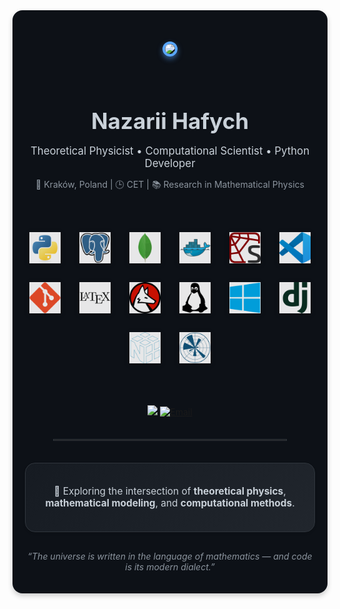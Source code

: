 <div align="center" style="max-width: 800px; margin: 0 auto; padding: 20px; background-color: #0D1117; border-radius: 16px; box-shadow: 0 4px 8px rgba(0, 0, 0, 0.2);">
  <!-- Animated circular avatar with shadow -->
  <img src="https://media0.giphy.com/media/v1.Y2lkPTc5MGI3NjExZ2V4bmNyZnVlc2o3bjQ0cXFnbjRzOTF2YjFkYXZ2dmRpOWlpMHF3cSZlcD12MV9pbnRlcm5hbF9naWZfYnlfaWQmY3Q9Zw/YRzQnWzbn4WIxd3ZYx/giphy.gif" 
       width="200" 
       style="border-radius: 50%; border: 4px solid #58A6FF; margin: 30px 0; box-shadow: 0 4px 8px rgba(88, 166, 255, 0.5);" />

  <h1 style="color: #C9D1D9; font-size: 2.5em; margin-bottom: 10px;">Nazarii Hafych</h1>
  <p style="font-size: 1.2em; color: #C9D1D9; margin-bottom: 5px;">
    Theoretical Physicist • Computational Scientist • Python Developer
  </p>
  <p style="color: #8B949E; font-size: 1em; margin-bottom: 20px;">
    📍 Kraków, Poland | 🕒 CET | 📚 Research in Mathematical Physics
  </p>

  <br>

  <div style="display: flex; flex-wrap: wrap; justify-content: center; gap: 30px; margin: 25px 0; opacity: 0.9;">
  <img src="https://raw.githubusercontent.com/devicons/devicon/master/icons/python/python-original.svg" 
       alt="Python" width="50" height="50" style="filter: drop-shadow(0 2px 4px rgba(0,0,0,0.3));" />
  <img src="https://raw.githubusercontent.com/devicons/devicon/master/icons/postgresql/postgresql-original.svg" 
       alt="PostgreSQL" width="50" height="50" style="filter: drop-shadow(0 2px 4px rgba(0,0,0,0.3));" />
  <img src="https://raw.githubusercontent.com/devicons/devicon/master/icons/mongodb/mongodb-original.svg" 
       alt="MongoDB" width="50" height="50" style="filter: drop-shadow(0 2px 4px rgba(0,0,0,0.3));" />
  <img src="https://raw.githubusercontent.com/devicons/devicon/master/icons/docker/docker-original.svg" 
       alt="Docker" width="50" height="50" style="filter: drop-shadow(0 2px 4px rgba(0,0,0,0.3));" />
  <img src="https://raw.githubusercontent.com/devicons/devicon/master/icons/spyder/spyder-original.svg" 
       alt="Spyder" width="50" height="50" style="filter: drop-shadow(0 2px 4px rgba(0,0,0,0.3));" />
  <img src="https://raw.githubusercontent.com/devicons/devicon/master/icons/vscode/vscode-original.svg" 
       alt="VS Code" width="50" height="50" style="filter: drop-shadow(0 2px 4px rgba(0,0,0,0.3));" />
  <img src="https://raw.githubusercontent.com/devicons/devicon/master/icons/git/git-original.svg" 
       alt="Git" width="50" height="50" style="filter: drop-shadow(0 2px 4px rgba(0,0,0,0.3));" />
  <img src="https://raw.githubusercontent.com/devicons/devicon/master/icons/latex/latex-original.svg" 
       alt="LaTeX" width="50" height="50" style="filter: drop-shadow(0 2px 4px rgba(0,0,0,0.3));" />
  <img src="https://raw.githubusercontent.com/devicons/devicon/master/icons/wolfram/wolfram-original.svg" 
       alt="Mathematica" width="50" height="50" style="filter: drop-shadow(0 2px 4px rgba(0,0,0,0.3));" />
  <img src="https://raw.githubusercontent.com/devicons/devicon/master/icons/linux/linux-plain.svg" 
       alt="linux" width="50" height="50" style="filter: drop-shadow(0 2px 4px rgba(0,0,0,0.3));" />
  <img src="https://raw.githubusercontent.com/devicons/devicon/master/icons/windows8/windows8-original.svg" 
       alt="Windows 11" width="50" height="50" style="filter: drop-shadow(0 2px 4px rgba(0,0,0,0.3));" />
  <img src="https://raw.githubusercontent.com/devicons/devicon/master/icons/django/django-plain.svg" 
       alt="Django" width="50" height="50" style="filter: drop-shadow(0 2px 4px rgba(0,0,0,0.3));" />
  <img src="https://raw.githubusercontent.com/devicons/devicon/master/icons/numpy/numpy-line.svg" 
       alt="Numpy" width="50" height="50" style="filter: drop-shadow(0 2px 4px rgba(0,0,0,0.3));" />
  <img src="https://raw.githubusercontent.com/devicons/devicon/master/icons/matplotlib/matplotlib-plain.svg" 
       alt="Matplotlib" width="50" height="50" style="filter: drop-shadow(0 2px 4px rgba(0,0,0,0.3));" />
  </div>

  <br>

  <div style="margin: 25px 0;">
    <a href="https://t.me/science_code" target="_blank" style="text-decoration: none;">
      <img src="https://img.shields.io/badge/_Telegram-26A5E4?logo=telegram&logoColor=white&style=for-the-badge" 
           style="transition: transform 0.3s;" 
           onmouseover="this.style.transform='scale(1.05)';" 
           onmouseout="this.style.transform='scale(1)';" />
    <a href="mailto:nazariihafych@gmail.com" target="_blank" rel="noopener">
  <img src="https://img.shields.io/badge/Email-D14836?logo=gmail&logoColor=white&style=for-the-badge" alt="Email" />
  </a>
  </a>
    
  </div>

  <hr style="width: 80%; border: 1px solid #30363D; margin: 35px 0;" />

  <div style="margin-top: 35px; padding: 20px; background: linear-gradient(135deg, #161B22, #21262D); border-radius: 16px; max-width: 700px; border: 1px solid #30363D; box-shadow: 0 2px 4px rgba(0, 0, 0, 0.1);">
    <p style="color: #C9D1D9; font-size: 1.1em; text-align: center;">
      🔬 Exploring the intersection of <strong>theoretical physics</strong>, <strong>mathematical modeling</strong>, and <strong>computational methods</strong>.
    </p>
  </div>

  <p style="margin-top: 30px; font-style: italic; color: #8B949E; max-width: 650px; font-size: 1em; text-align: center;">
    “The universe is written in the language of mathematics — and code is its modern dialect.”
  </p>

</div>



